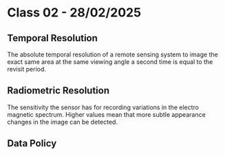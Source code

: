 # Class 02 - 28/02/2025

## Temporal Resolution

The absolute temporal resolution of a remote sensing system to image the exact same area at the same viewing angle a second time is equal to the revisit period.

## Radiometric Resolution

The sensitivity the sensor has for recording variations in the electro magnetic spectrum. Higher values mean that more subtle appearance changes in the image can be detected.

## Data Policy
